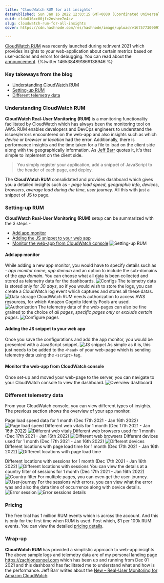 ```yaml
---
title: "CloudWatch RUM for all insights"
datePublished: Sun Jan 16 2022 12:03:15 GMT+0000 (Coordinated Universal Time)
cuid: cldu816xc00jfx2nvhee7e4cv
slug: cloudwatch-rum-for-all-insights
cover: https://cdn.hashnode.com/res/hashnode/image/upload/v1675773090971/f00c1cc7-42a6-45f7-8420-f65b8e7acb7a.jpeg

---
```


[CloudWatch RUM](https://docs.aws.amazon.com/AmazonCloudWatch/latest/monitoring/CloudWatch-RUM.html) was recently launched during re:Invent 2021 which provides insights to your web-application about certain metrics based on user-actions and errors for debugging.
You can read about the [announcement](https://aws.amazon.com/about-aws/whats-new/2021/11/amazon-cloudwatch-rum-applications-client-side-performance/).
{%twitter 1465384891869138946 %}

### Key takeways from the blog 
+ [Understanding CloudWatch RUM ](#understanding-rum)
+ [Setting-up RUM](#setting-up-rum)
+ [Different telemetry data](#data)

### Understanding CloudWatch RUM <a name="understanding-rum"></a>
**CloudWatch Real-User Monitoring (RUM)** is a monitoring functionality facilitated by CloudWatch which has always been the monitoring tool on AWS. RUM enables developers and DevOps engineers to understand the issues/errors encountered on the web-app and also insights such as which *device* or *browser* or *location* had the error. Additionally, there is performance insights and the time taken for a file to load on the client side along with the geographically information. 
As [Jeff Barr](https://twitter.com/jeffbarr) quotes it, it's that simple to implement on the client side.
> You simply register your application, add a snippet of JavaScript to the header of each page, and deploy.

The **CloudWatch RUM** consolidated and provides dashboard which gives you a detailed insights such as - *page load speed*, *geographic info*, *devices*, *browsers*, *average load during the time*, *user journey*. All this with just a snippet of JS to page.

### Setting-up RUM <a name="setting-up-rum"></a>
**CloudWatch Real-User Monitoring (RUM)** setup can be summarized with the 3 steps - 
+ [Add app monitor](#add-app)
+ [Adding the JS snippet to your web app](#snippet)
+ [Monitor the web-app from CloudWatch console](#monitoring)
![Setting-up RUM](https://cdn.hashnode.com/res/hashnode/image/upload/v1675773057977/c15ba9bd-434e-4b29-9864-71a9230ea725.png)

#### Add app monitor <a name="add-app"></a>
While adding a new app monitor, you would have to specify details such as - *app monitor name*, *app domain* and an option to include the sub-domains of the *app domain*. 
You can choose what all data is been collected and stored as telemetry data for the dashboards.
![Configs](https://cdn.hashnode.com/res/hashnode/image/upload/v1675773059640/fad839be-483b-4dd8-b0c8-5933a9712632.png)
The telemetry data is stored only for *30 days*, so if you would wish to store the logs, you can create a CloudWatch log event which captures and stores all these datas.
![Data storage](https://cdn.hashnode.com/res/hashnode/image/upload/v1675773061132/5e8c080b-9958-44e6-a8a9-e923f8255ce1.png)
CloudWatch RUM needs authorization to access AWS resources, for which Amazon Cognito Identity Pools are used.
![Authorization](https://cdn.hashnode.com/res/hashnode/image/upload/v1675773062464/16449642-2ef2-4c54-8cac-896e540080bd.png)
The telemetry data of the web-pages can also be fine grained to the choice of *all pages*, *specific pages only* or *exclude certain pages*.
![Configure pages](https://cdn.hashnode.com/res/hashnode/image/upload/v1675773064646/a73c9007-c3c2-44e2-a5b9-7ca8cd1feafd.png)

#### Adding the JS snippet to your web app <a name="snippet"></a>
Once you save the configurations and add the app monitor, you would be presented with a JavaScript snippet. 
![JS snippet](https://cdn.hashnode.com/res/hashnode/image/upload/v1675773066003/da310690-b803-4a61-9f3a-260407b21fa5.png)
As simple as it is, this just needs to be added to the `<head>` of your web-page which is sending telemetry data using the `<script>` tag. 
 
#### Monitor the web-app from CloudWatch console <a name="monitoring"></a>
Once set-up and moved your web-page to the server, you can navigate to your CloudWatch console to view the dashboard. 
![Overview dashboard](https://cdn.hashnode.com/res/hashnode/image/upload/v1675773067562/f2392761-6200-4555-aeb4-5b62149375a9.png)

### Different telemetry data <a name="data"></a>
From your CloudWatch console, you can view different types of insights. The previous section shows the overview of your app monitor.

Page load speed data for 1 month (Dec 17th 2021 - Jan 16th 2022)
![Page load speed](https://cdn.hashnode.com/res/hashnode/image/upload/v1675773070055/74038c95-44b0-4f8d-b0ae-14c3f868f90f.png)
Different web vitals for 1 month (Dec 17th 2021 - Jan 16th 2022)
![Different web vitals](https://cdn.hashnode.com/res/hashnode/image/upload/v1675773071508/2fdfa675-b094-46ec-a4d8-8b05e88825c0.png)
Different web browsers used for 1 month (Dec 17th 2021 - Jan 16th 2022)
![Different web browsers](https://cdn.hashnode.com/res/hashnode/image/upload/v1675773073685/2a5e048e-d030-44da-8ae9-2a6726cef6b8.png)
Different devices used for 1 month (Dec 17th 2021 - Jan 16th 2022)
![Different devices](https://cdn.hashnode.com/res/hashnode/image/upload/v1675773075928/cc24ddb1-fb24-4245-968c-ed2feb8a8fae.png)
Different locations with page load time for 1 month (Dec 17th 2021 - Jan 16th 2022)
![Different locations with page load time](https://cdn.hashnode.com/res/hashnode/image/upload/v1675773077266/14a4e70f-bb3f-4f3f-9f61-dc0d00e70e57.png)
<!--![all positive](https://cdn.hashnode.com/res/hashnode/image/upload/v1675773078651/8aecbfab-0019-493e-8953-06a52299fc3a.png)-->
Different locations with sessions for 1 month (Dec 17th 2021 - Jan 16th 2022)
![Different locations with sessions](https://cdn.hashnode.com/res/hashnode/image/upload/v1675773081683/c6411a2c-e300-4a04-94f0-a692075bea0e.png)
You can view the details at a country filter of sessions for 1 month (Dec 17th 2021 - Jan 16th 2022)
![Country filter](https://cdn.hashnode.com/res/hashnode/image/upload/v1675773084361/0d690d98-4eea-414e-b322-c57b9815f6bf.png)
For multiple pages, you can even get the user-journey.
![User-journey](https://cdn.hashnode.com/res/hashnode/image/upload/v1675773085870/7d0ed364-03e3-4abd-8c66-741e2681d319.png)
For the sessions with errors, you can view what the error was and also the data time of occurrence along with device details. 
![Error session](https://cdn.hashnode.com/res/hashnode/image/upload/v1675773088015/dcfe0b8b-b898-4374-a7c2-685ffaaf6070.png) 
![Error sessions details](https://cdn.hashnode.com/res/hashnode/image/upload/v1675773089589/ef123795-0734-4279-9e76-31167b240e96.png)

### Pricing
The free trial has 1 million RUM events which is across the account. And this is only for the first time when RUM is used. Post which, $1 per 100k RUM events.
You can view the detailed [pricing details](https://aws.amazon.com/cloudwatch/pricing/).

### Wrap-up
**CloudWatch RUM** has provided a simplistic approach to web-app insights. The above sample logs and telemetry data are of my personal landing page https://zachjonesnoel.com which has been up and running from Dec 01 2021 and this dashboard has facilitated me to understand what and how is the performance.
Jeff Barr writes about the [New – Real-User Monitoring for Amazon CloudWatch](https://aws.amazon.com/blogs/aws/cloudwatch-rum/).
